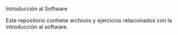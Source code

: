 Introducción al Software

Este repositorio contiene archivos y ejercicios relacionados con la introducción al software.

